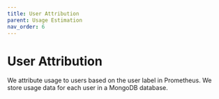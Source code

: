 ```yaml
---
title: User Attribution
parent: Usage Estimation
nav_order: 6
---
```


# User Attribution
We attribute usage to users based on the user label in Prometheus. We store usage data for each user in a MongoDB database.
